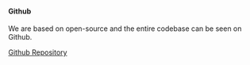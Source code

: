 #### Github

We are based on open-source and the entire codebase can be seen on Github.

[Github Repository](https://github.com/jespernyhlen/ramverk1-devMore)
